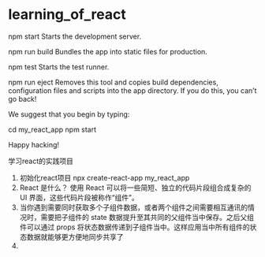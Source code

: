 # learning_of_react
  npm start
    Starts the development server.

  npm run build
    Bundles the app into static files for production.

  npm test
    Starts the test runner.

  npm run eject
    Removes this tool and copies build dependencies, configuration files
    and scripts into the app directory. If you do this, you can’t go back!

We suggest that you begin by typing:

  cd my_react_app
  npm start

Happy hacking!

学习react的实践项目
1. 初始化react项目
npx create-react-app my_react_app
2. React 是什么？
使用 React 可以将一些简短、独立的代码片段组合成复杂的 UI 界面，这些代码片段被称作“组件”。
3. 当你遇到需要同时获取多个子组件数据，或者两个组件之间需要相互通讯的情况时，需要把子组件的 state 数据提升至其共同的父组件当中保存。之后父组件可以通过 props 将状态数据传递到子组件当中。这样应用当中所有组件的状态数据就能够更方便地同步共享了
4. 